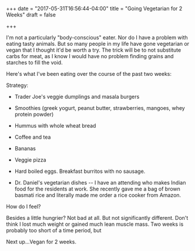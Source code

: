 +++
date = "2017-05-31T16:56:44-04:00"
title = "Going Vegetarian for 2 Weeks"
draft = false

+++

I'm not a particularly "body-conscious" eater. Nor do I have a problem with eating tasty animals. But so many people in my life have gone vegetarian or vegan that I thought it'd be worth a try. The trick will be to not substitute carbs for meat, as I know I would have no problem finding grains and starches to fill the void. 

Here's what I've been eating over the course of the past two weeks:

Strategy: 

- Trader Joe's veggie dumplings and masala burgers

- Smoothies (greek yogurt, peanut butter, strawberries, mangoes, whey protein powder)

- Hummus with whole wheat bread

- Coffee and tea

- Bananas

- Veggie pizza

- Hard boiled eggs. Breakfast burritos with no sausage. 

- Dr. Daniel's vegetarian dishes -- I have an attending who makes Indian food for the residents at work. She recently gave me a bag of brown basmati rice and literally made me order a rice cooker from Amazon. 


How do I feel?

Besides a little hungrier? Not bad at all. But not significantly different. Don't think I lost much weight or gained much lean muscle mass. Two weeks is probably too short of a time period, but 

Next up...Vegan for 2 weeks. 